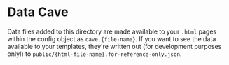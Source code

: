 # Data Cave

Data files added to this directory are made available to your `.html` pages within the config object as `cave.{file-name}`. If you want to see the data available to your templates, they're written out (for development purposes only!) to `public/{html-file-name}.for-reference-only.json`.
